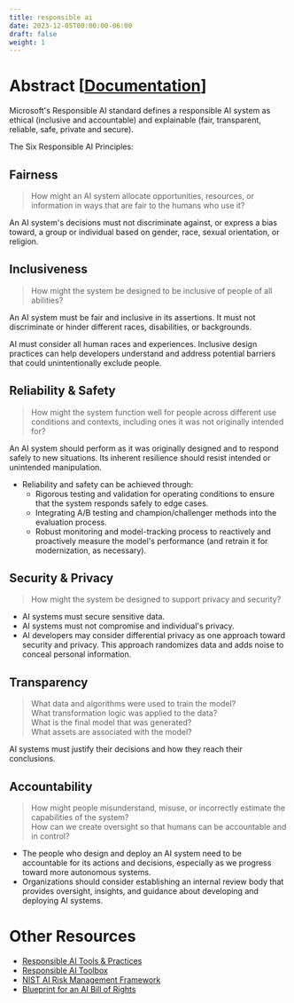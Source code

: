 ```yaml
---
title: responsible ai
date: 2023-12-05T00:00:00-06:00
draft: false
weight: 1
---
```


# Abstract [[Documentation](https://query.prod.cms.rt.microsoft.com/cms/api/am/binary/RE5cmFl)]
Microsoft's Responsible AI standard defines a responsible AI system as ethical (inclusive and accountable) and explainable (fair, transparent, reliable, safe, private and secure).

The Six Responsible AI Principles:

## Fairness
> How might an AI system allocate opportunities, resources, or information in ways that are fair to the humans who use it?

An AI system's decisions must not discriminate against, or express a bias toward, a group or individual based on gender, race, sexual orientation, or religion.

## Inclusiveness
> How might the system be designed to be inclusive of people of all abilities?

An AI system must be fair and inclusive in its assertions. It must not discriminate or hinder different races, disabilities, or backgrounds.

AI must consider all human races and experiences. Inclusive design practices can help developers understand and address potential barriers that could unintentionally exclude people.

## Reliability & Safety
> How might the system function well for people across different use conditions and contexts, including ones it was not originally intended for?

An AI system should perform as it was originally designed and to respond safely to new situations. Its inherent resilience should resist intended or unintended manipulation.
- Reliability and safety can be achieved through:
  - Rigorous testing and validation for operating conditions to ensure that the system responds safely to edge cases.
  - Integrating  A/B testing and champion/challenger methods into the evaluation process.
  - Robust monitoring and model-tracking process to reactively and proactively measure the model's performance (and retrain it for modernization, as necessary).

## Security & Privacy
> How might the system be designed to support privacy and security?

- AI systems must secure sensitive data.
- AI systems must not compromise and individual's privacy.
- AI developers may consider differential privacy as one approach toward security and privacy.  This approach randomizes data and adds noise to conceal personal information.

## Transparency
> What data and algorithms were used to train the model?  
> What transformation logic was applied to the data?  
> What is the final model that was generated?  
> What assets are associated with the model?

AI systems must justify their decisions and how they reach their conclusions.

## Accountability
>How might people misunderstand, misuse, or incorrectly estimate the capabilities of the system?  
>How can we create oversight so that humans can be accountable and in control?

- The people who design and deploy an AI system need to be accountable for its actions and decisions, especially as we progress toward more autonomous systems.
- Organizations should consider establishing an internal review body that provides oversight, insights, and guidance about developing and deploying AI systems.

# Other Resources
- [Responsible AI Tools & Practices](https://www.microsoft.com/en-us/ai/tools-practices)
- [Responsible AI Toolbox](https://responsibleaitoolbox.ai/)
- [NIST AI Risk Management Framework](https://www.nist.gov/itl/ai-risk-management-framework)
- [Blueprint for an AI Bill of Rights](https://www.whitehouse.gov/ostp/ai-bill-of-rights/)
